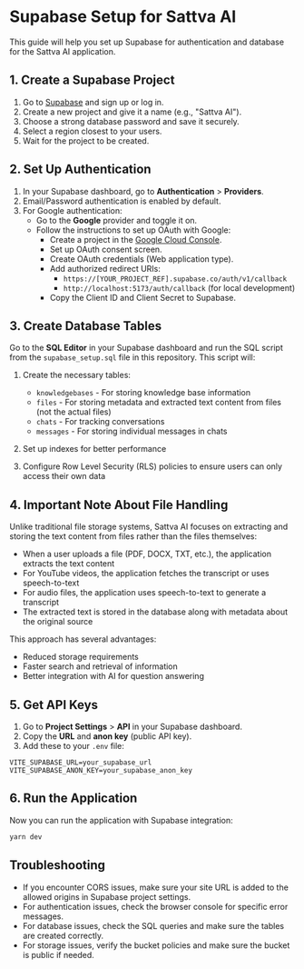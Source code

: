 # Supabase Setup for Sattva AI

This guide will help you set up Supabase for authentication and database for the Sattva AI application.

## 1. Create a Supabase Project

1. Go to [Supabase](https://supabase.com/) and sign up or log in.
2. Create a new project and give it a name (e.g., "Sattva AI").
3. Choose a strong database password and save it securely.
4. Select a region closest to your users.
5. Wait for the project to be created.

## 2. Set Up Authentication

1. In your Supabase dashboard, go to **Authentication** > **Providers**.
2. Email/Password authentication is enabled by default.
3. For Google authentication:
   - Go to the **Google** provider and toggle it on.
   - Follow the instructions to set up OAuth with Google:
     - Create a project in the [Google Cloud Console](https://console.cloud.google.com/).
     - Set up OAuth consent screen.
     - Create OAuth credentials (Web application type).
     - Add authorized redirect URIs:
       - `https://[YOUR_PROJECT_REF].supabase.co/auth/v1/callback`
       - `http://localhost:5173/auth/callback` (for local development)
     - Copy the Client ID and Client Secret to Supabase.

## 3. Create Database Tables

Go to the **SQL Editor** in your Supabase dashboard and run the SQL script from the `supabase_setup.sql` file in this repository. This script will:

1. Create the necessary tables:
   - `knowledgebases` - For storing knowledge base information
   - `files` - For storing metadata and extracted text content from files (not the actual files)
   - `chats` - For tracking conversations
   - `messages` - For storing individual messages in chats

2. Set up indexes for better performance

3. Configure Row Level Security (RLS) policies to ensure users can only access their own data

## 4. Important Note About File Handling

Unlike traditional file storage systems, Sattva AI focuses on extracting and storing the text content from files rather than the files themselves:

- When a user uploads a file (PDF, DOCX, TXT, etc.), the application extracts the text content
- For YouTube videos, the application fetches the transcript or uses speech-to-text
- For audio files, the application uses speech-to-text to generate a transcript
- The extracted text is stored in the database along with metadata about the original source

This approach has several advantages:
- Reduced storage requirements
- Faster search and retrieval of information
- Better integration with AI for question answering

## 5. Get API Keys

1. Go to **Project Settings** > **API** in your Supabase dashboard.
2. Copy the **URL** and **anon key** (public API key).
3. Add these to your `.env` file:

```
VITE_SUPABASE_URL=your_supabase_url
VITE_SUPABASE_ANON_KEY=your_supabase_anon_key
```

## 6. Run the Application

Now you can run the application with Supabase integration:

```bash
yarn dev
```

## Troubleshooting

- If you encounter CORS issues, make sure your site URL is added to the allowed origins in Supabase project settings.
- For authentication issues, check the browser console for specific error messages.
- For database issues, check the SQL queries and make sure the tables are created correctly.
- For storage issues, verify the bucket policies and make sure the bucket is public if needed. 